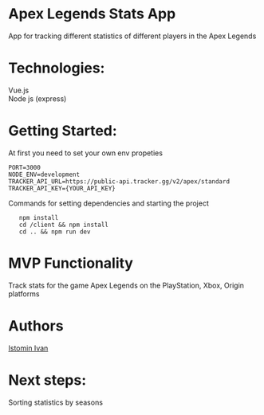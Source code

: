 # Apex Legends Stats App
App for tracking different statistics of different players in the Apex Legends</br>

# Technologies:
  Vue.js </br>
  Node js (express) </br>

# Getting Started:
  At first you need to set your own env propeties</br>
```
PORT=3000
NODE_ENV=development
TRACKER_API_URL=https://public-api.tracker.gg/v2/apex/standard
TRACKER_API_KEY={YOUR_API_KEY}
```
  Commands for setting dependencies and starting the project</br>
``` 
   npm install
   cd /client && npm install
   cd .. && npm run dev
```

# MVP Functionality
  Track stats for the game Apex Legends on the PlayStation, Xbox, Origin platforms</br>

# Authors
  <a href="https://github.com/Naughty1905"> Istomin Ivan </a> </br>

# Next steps:
 Sorting statistics by seasons</br>

 
 
